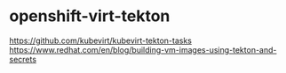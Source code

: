 # openshift-virt-tekton

https://github.com/kubevirt/kubevirt-tekton-tasks
https://www.redhat.com/en/blog/building-vm-images-using-tekton-and-secrets
